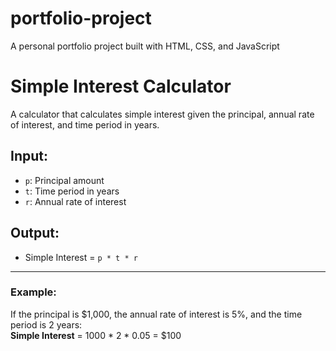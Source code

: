 # portfolio-project
A personal portfolio project built with HTML, CSS, and JavaScript
# Simple Interest Calculator

A calculator that calculates simple interest given the principal, annual rate of interest, and time period in years.

## Input:
- `p`: Principal amount  
- `t`: Time period in years  
- `r`: Annual rate of interest  

## Output:
- Simple Interest = `p * t * r`

---

### Example:
If the principal is $1,000, the annual rate of interest is 5%, and the time period is 2 years:  
**Simple Interest** = 1000 * 2 * 0.05 = $100
